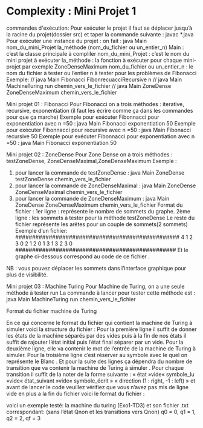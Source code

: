 # Complexity : Mini Projet 1
commandes d'exécution:
Pour exécuter le projet il faut se déplacer  jusqu’à la racine du projet(dossier src) et taper la commande suivante  : javac *.java
Pour exécuter une instance  du projet : 
on fait :
java Main nom_du_mini_Projet la_méthode (nom_du_fichier ou un_entier_n)
Main : c’est la classe principale à compliler
nom_du_mini_Projet : c’est le nom du mini projet à exécuter 
la_méthode : la fonction à exécuter pour chaque mini-projet par exemple ZoneDenseMaximum
 nom_du_fichier ou un_entier_n : le nom du fichier à tester ou l’entier n à tester pour les problèmes de Fibonacci
Exemple:
// java Main Fibonacci FibonrecuacciRecursive n
// java Main MachineTuring run  chemin_vers_le_fichier
// java Main ZoneDense ZoneDenseMaximum chemin_vers_le_fichier

Mini projet 01 : Fibonacci
Pour Fibonacci on a trois méthodes : iterative, recursive, exponentiation (il faut les écrire comme ça dans les commandes pour que ça marche)
Exemple pour exécuter Fibonnacci pour exponentiation avec n =50 : 
java Main Fibonacci exponentiation 50
Exemple pour exécuter Fibonnacci pour recursive avec n =50 : 
java Main Fibonacci recursive 50
Exemple pour exécuter Fibonnacci pour exponentiation avec n =50 : 
java Main Fibonacci exponentiation 50


Mini projet 02 : ZoneDense
Pour Zone Dense on a trois méthodes :  testZoneDense, ZoneDenseMaximal,ZoneDenseMaximum
Exemple :
1) pour lancer la commande de testZoneDense : 
java Main ZoneDense testZoneDense chemin_vers_le_fichier
2)  pour lancer la commande de ZoneDenseMaximal : 
java Main ZoneDense ZoneDenseMaximal chemin_vers_le_fichier
3)  pour lancer la commande de ZoneDenseMaximum : 
java Main ZoneDense ZoneDenseMaximum chemin_vers_le_fichier
Format du fichier :
1er ligne : représente le nombre de sommets du graphe.
2ème ligne : les sommets à tester pour la méthode testZoneDense
Le reste du fichier représente les arêtes  pour un couple de sommets(2 sommets)
Exemple d’un fichier:
#################################################
4
1 2 3
0 2
1 2
0 1
3 1
3 2
3 0
################################################
Et le graphe ci-dessous correspond au code de ce fichier .

 NB : vous pouvez déplacer les sommets dans l’interface graphique pour plus de visibilité.


Mini projet 03 : Machine Turing
Pour Machine de Turing, on a une seule méthode à tester run
La commande à lancer pour tester cette méthode est :
java Main MachineTuring run chemin_vers_le_fichier

Format du fichier machine de Turing 


En ce qui concerne le format du fichier qui contient la machine de Turing à simuler voici la structure du fichier :
Pour la première ligne il suffit de donner les états de la machine séparés par des vides puis à la fin de nos états il suffit de rajouter l’état initial puis l’état final séparer par un vide.
Pour la deuxième ligne, elle va contenir le mot de l’entrée de la machine de Turing à simuler.
Pour la troisième ligne c’est réserver au symbole avec le quel on représente le Blanc .
Et pour la suite des lignes ça dépendra du nombre de transition que va contenir la machine de Turing à simuler .
Pour chaque transition il suffit de la noter de la forme suivante :
« état »vide« symbole_lu »vide« état_suivant »vide« symbole_écrit » « direction (1 : right, -1 : left) »
et avant de lancer le code veuillez vérifiez que vous n’avez pas mis de ligne vide en plus a la fin du fichier
voici le format du fichier :

voici un exemple testé:
la machine du turing (Exo1-TD3) et son fichier .txt correspondant:
(sans l’état Qnon et les transitions vers Qnon)
q0 = 0, q1 = 1, q2 = 2, qf = 3




